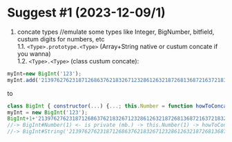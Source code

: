 # Suggest \#1 (2023-12-09/1) #
1. concate types //emulate some types like Integer, BigNumber, bitfield, custum digits for numbers, etc<br>
1.1. `<Type>.prototype.<Type>` (Array+String native or custum concate if you wanna)<br>
1.2. `<Type>.<Type>` (class custum concate):
```JavaScript
myInt=new BigInt('123');
myInt.add('21397627623187126863762183267123286126321872681368721637218321621381237632187')
```
to
```JavaScript
class BigInt { constructor(...) {...; this.Number = function howToConcatNumber() { ... }; this.String = function howToConcatString() { ... }; ....} ... }
myInt = new BigInt('123');
BigInt+1+'21397627623187126863762183267123286126321872681368721637218321621381237632186'
//-> BigInt#Number(1) <- is private (mb.) -> this.Number(1) -> howToConcatNumber(1);
//-> BigInt#String('21397627623187126863762183267123286126321872681368721637218321621381237632186') <- is private (mb.) -> this.String(1) -> howToConcatString(1);
```
